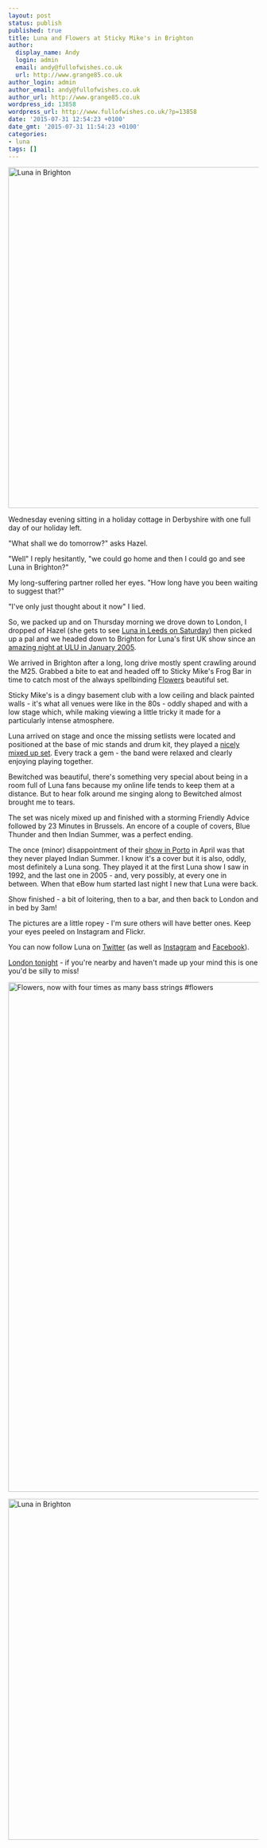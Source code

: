 ```yaml
---
layout: post
status: publish
published: true
title: Luna and Flowers at Sticky Mike's in Brighton
author:
  display_name: Andy
  login: admin
  email: andy@fullofwishes.co.uk
  url: http://www.grange85.co.uk
author_login: admin
author_email: andy@fullofwishes.co.uk
author_url: http://www.grange85.co.uk
wordpress_id: 13858
wordpress_url: http://www.fullofwishes.co.uk/?p=13858
date: '2015-07-31 12:54:23 +0100'
date_gmt: '2015-07-31 11:54:23 +0100'
categories:
- luna
tags: []
---
```

<p><a data-flickr-embed="true" href="https://www.flickr.com/photos/grange85/20160306802/in/dateposted-public/" title="Luna in Brighton"><img src="https://farm1.staticflickr.com/329/20160306802_f67815d11e_b.jpg" width="1024" height="685" alt="Luna in Brighton"></a></p>
<p>Wednesday evening sitting in a holiday cottage in Derbyshire with one full day of our holiday left. </p>
<p>"What shall we do tomorrow?" asks Hazel. </p>
<p>"Well" I reply hesitantly, "we could go home and then I could go and see Luna in Brighton?" </p>
<p>My long-suffering partner rolled her eyes. "How long have you been waiting to suggest that?" </p>
<p>"I've only just thought about it now" I lied.</p>
<p>So, we packed up and on Thursday morning we drove down to London, I dropped of Hazel (she gets to see <a href="http://db.fullofwishes.co.uk/luna/shows/2015-08-01-luna-brudenell-social-club-leeds-uk.html">Luna in Leeds on Saturday</a>) then picked up a pal and we headed down to Brighton for Luna's first UK show since an <a href="http://db.fullofwishes.co.uk/luna/shows/2005-01-17-luna-ulu-london-uk.html">amazing night at ULU in January 2005</a>.</p>
<p>We arrived in Brighton after a long, long drive mostly spent crawling around the M25. Grabbed a bite to eat and headed off to Sticky Mike's Frog Bar in time to catch most of the always spellbinding <a href="https://www.facebook.com/flowersdomusic">Flowers</a> beautiful set.</p>
<p>Sticky Mike's is a dingy basement club with a low ceiling and black painted walls - it's what all venues were like in the 80s - oddly shaped and with a low stage which, while making viewing a little tricky it made for a particularly intense atmosphere.</p>
<p>Luna arrived on stage and once the missing setlists were located and positioned at the base of mic stands and drum kit, they played a <a href="http://db.fullofwishes.co.uk/luna/shows/2015-07-30-luna-sticky-mikes-frog-bar-brighton-uk.html">nicely mixed up set</a>. Every track a gem - the band were relaxed and clearly enjoying playing together. </p>
<p>Bewitched was beautiful, there's something very special about being in a room full of Luna fans because my online life tends to keep them at a distance. But to hear folk around me singing along to Bewitched almost brought me to tears.</p>
<p>The set was nicely mixed up and finished with a storming Friendly Advice followed by 23 Minutes in Brussels. An encore of a couple of covers, Blue Thunder and then Indian Summer, was a perfect ending.</p>
<p>The once (minor) disappointment of their <a href="http://db.fullofwishes.co.uk/luna/shows/2015-04-26-luna-casa-da-musica-porto-portugal.html">show in Porto</a> in April was that they never played Indian Summer. I know it's a cover but it is also, oddly, most definitely a Luna song. They played it at the first Luna show I saw in 1992, and the last one in 2005 - and, very possibly, at every one in between. When that eBow hum started last night I new that Luna were back.</p>
<p>Show finished - a bit of loitering, then to a bar, and then back to London and in bed by 3am!</p>
<p>The pictures are a little ropey - I'm sure others will have better ones. Keep your eyes peeled on Instagram and Flickr.</p>
<p>You can now follow Luna on <a href="https://twitter.com/luna_theband">Twitter</a> (as well as <a href="https://instagram.com/luna_nyc/">Instagram</a> and <a href="https://www.facebook.com/Luna.Official.Bandpage">Facebook</a>).</p>
<p><a href="http://db.fullofwishes.co.uk/luna/shows/2015-07-31-luna-the-garage-london-uk.html">London tonight</a> - if you're nearby and haven't made up your mind this is one you'd be silly to miss!</p>
<p><a data-flickr-embed="true" href="https://www.flickr.com/photos/grange85/19980555898/in/datetaken/" title="Flowers, now with four times as many bass strings #flowers"><img src="https://farm1.staticflickr.com/508/19980555898_d7a6edee62_b.jpg" width="1024" height="1024" alt="Flowers, now with four times as many bass strings #flowers"></a></p>
<p><a data-flickr-embed="true" href="https://www.flickr.com/photos/grange85/20168429785/in/dateposted-public/" title="Luna in Brighton"><img src="https://farm1.staticflickr.com/498/20168429785_06d690e964_b.jpg" width="1024" height="685" alt="Luna in Brighton"></a></p>
